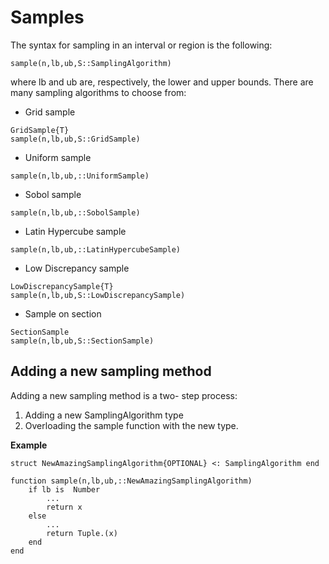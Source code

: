 # Samples

The syntax for sampling in an interval or region is the following:
```
sample(n,lb,ub,S::SamplingAlgorithm)
```
where lb and ub are, respectively, the lower and upper bounds.
There are many sampling algorithms to choose from:

* Grid sample
```@docs
GridSample{T}
sample(n,lb,ub,S::GridSample)
```

* Uniform sample
```@docs
sample(n,lb,ub,::UniformSample)
```

* Sobol sample
```@docs
sample(n,lb,ub,::SobolSample)
```

* Latin Hypercube sample
```@docs
sample(n,lb,ub,::LatinHypercubeSample)
```

* Low Discrepancy sample
```@docs
LowDiscrepancySample{T}
sample(n,lb,ub,S::LowDiscrepancySample)
```

* Sample on section
```@docs
SectionSample
sample(n,lb,ub,S::SectionSample)
```

## Adding a new sampling method

Adding a new sampling method is a two- step process:

1. Adding a new SamplingAlgorithm type
2. Overloading the sample function with the new type.

**Example**
```
struct NewAmazingSamplingAlgorithm{OPTIONAL} <: SamplingAlgorithm end

function sample(n,lb,ub,::NewAmazingSamplingAlgorithm)
    if lb is  Number
        ...
        return x
    else
        ...
        return Tuple.(x)
    end
end
```
